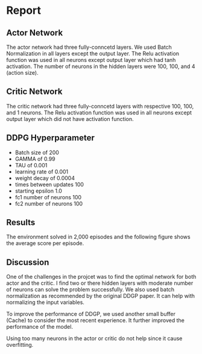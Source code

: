 # Report


## Actor Network


The actor network had three fully-conncetd layers. We used Batch Normalization in all layers except the output layer. The Relu activation function was used in all neurons except output layer which had tanh activation. The number of neurons in the hidden layers were 100, 100, and 4 (action size).


## Critic Network


The critic network had three fully-conncetd layers with respective 100, 100, and 1 neurons. The Relu activation function was used in all neurons except output layer which did not have activation function.

## DDPG Hyperparameter

- Batch size of 200
- GAMMA of 0.99
- TAU of 0.001
- learning rate of 0.001
- weight decay of 0.0004
- times between updates 100
- starting epsilon 1.0
- fc1 number of neurons 100
- fc2 number of neurons 100

## Results


The environment solved in 2,000 episodes and the following figure shows the average score per episode.

## Discussion

One of the challenges in the projcet was to find the optimal network for both actor and the critic. I find two or there hidden layers with moderate number of neurons can solve the problem successfully. We also used batch normalization as recommended by the original DDGP paper. It can help with normalizing the input variables.

To improve the performance of DDGP, we used another small buffer (Cache) to consider the most recent experience. It further improved the performance of the model. 

Using too many neurons in the actor or critic do not help since it cause overfitting.





